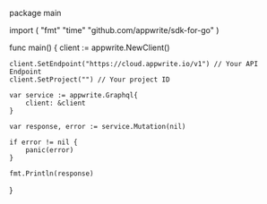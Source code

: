 package main

import (
    "fmt"
    "time"
    "github.com/appwrite/sdk-for-go"
)

func main() {
    client := appwrite.NewClient()

    client.SetEndpoint("https://cloud.appwrite.io/v1") // Your API Endpoint
    client.SetProject("") // Your project ID

    var service := appwrite.Graphql{
        client: &client
    }

    var response, error := service.Mutation(nil)

    if error != nil {
        panic(error)
    }

    fmt.Println(response)
}
